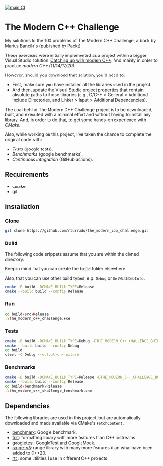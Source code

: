 [![main CI](https://github.com/rturrado/the_modern_cpp_challenge/actions/workflows/main_ci.yml/badge.svg)](https://github.com/rturrado/the_modern_cpp_challenge/actions/workflows/main_ci.yml)

# The Modern C++ Challenge

My solutions to the 100 problems of The Modern C++ Challenge, a book by Marius Bancila's (published by Packt).

These exercises were initially implemented as a project within a bigger Visual Studio solution: [Catching up with modern C++](https://github.com/rturrado/CatchingUpWithModernCpp). And mainly in order to practice _modern C++ (11/14/17/20)_.

However, should you download that solution, you'd need to:
- First, make sure you have installed all the libraries used in the project.
- And then, update the Visual Studio project properties that contain absolute paths to those libraries (e.g., C/C++ > General > Additional Include Directories, and Linker > Input > Additional Dependencies).

The goal behind The Modern C++ Challenge project is to be downloaded, built, and executed with a minimal effort and without having to install any library.
And, in order to do that, to get some hands-on experience with _CMake_.

Also, while working on this project, I've taken the chance to complete the original code with:
  - _Tests_ (google tests).
  - _Benchmarks_ (google benchmarks).
  - _Continuous integration_ (GitHub actions).

## Requirements
- cmake
- git

## Installation
### Clone
```bash
git clone https://github.com/rturrado/the_modern_cpp_challenge.git
```

### Build
The following code snippets assume that you are within the cloned directory.

Keep in mind that you can create the `build` folder elsewhere.

Also, that you can use other build types, e.g. `Debug` or `RelWithDebInfo`.

```bash
cmake -B build -DCMAKE_BUILD_TYPE=Release
cmake --build build --config Release
```

### Run
```bash
cd build\src\Release
.\the_modern_c++_challenge.exe
```

### Tests
```bash
cmake -B build -DCMAKE_BUILD_TYPE=Debug -DTHE_MODERN_C++_CHALLENGE_BUILD_TESTS=ON
cmake --build build --config Debug
cd build
ctest -C Debug --output-on-failure
```
      
### Benchmarks
```bash
cmake -B build -DCMAKE_BUILD_TYPE=Release -DTHE_MODERN_C++_CHALLENGE_BUILD_BENCHMARKS=ON
cmake --build build --config Release
cd build\benchmark\Release
.\the_modern_c++_challenge_benchmark.exe
```
  
## Dependencies

The following libraries are used in this project, but are automatically downloaded and made available via CMake's `FetchContent`.

- [benchmark](github.com/google/benchmark.git): Google benchmark.
- [fmt](https://github.com/fmtlib/fmt): formatting library with more features than C++ iostreams.
- [googletest](github.com/google/googletest.git): GoogleTest and GoogleMock.
- [range-v3](https://github.com/ericniebler/range-v3): range library with many more features than what have been added to C++20.
- [rtc](https://github.com/rturrado/rtc): some utilities I use in different C++ projects.
